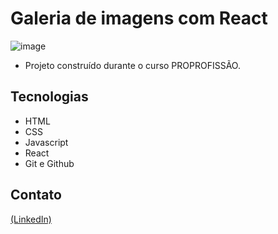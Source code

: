 # Galeria de imagens com React

![image](https://github.com/JoaoEduSB/GaleriaDeImagensCom_React/assets/146045770/6fbb88c4-8184-4433-9300-a866c2d4bb9a)

- Projeto construído durante o curso PROPROFISSÃO.

## Tecnologias

- HTML
- CSS
- Javascript
- React
- Git e Github

## Contato
[(LinkedIn)](https://www.linkedin.com/in/joaoedusb/)
